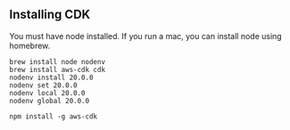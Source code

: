 ## Installing CDK
You must have node installed. If you run a mac, you can install node using homebrew.

```shell
brew install node nodenv
brew install aws-cdk cdk
nodenv install 20.0.0
nodenv set 20.0.0
nodenv local 20.0.0
nodenv global 20.0.0

npm install -g aws-cdk
```
